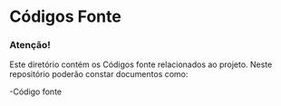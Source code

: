 Códigos Fonte
==========================


### Atenção! 

Este diretório contém os Códigos fonte relacionados ao projeto. Neste repositório poderão constar documentos como:

-Código fonte